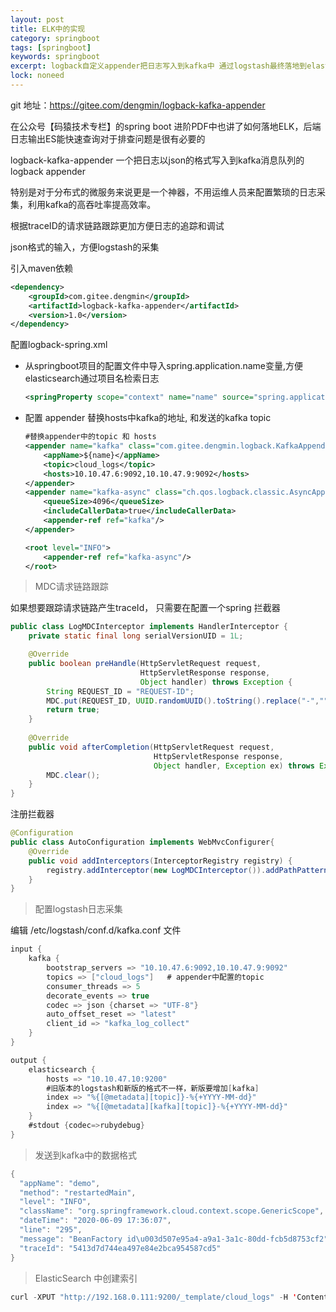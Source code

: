 ```yaml
---
layout: post
title: ELK中的实现
category: springboot
tags: [springboot]
keywords: springboot
excerpt: logback自定义appender把日志写入到kafka中 通过logstash最终落地到elasticsearch中,简单易用 只需引入pom依赖，无代码侵入
lock: noneed
---
```


git 地址：https://gitee.com/dengmin/logback-kafka-appender

在公众号【码猿技术专栏】的spring boot 进阶PDF中也讲了如何落地ELK，后端日志输出ES能快速查询对于排查问题是很有必要的

logback-kafka-appender 一个把日志以json的格式写入到kafka消息队列的logback appender

特别是对于分布式的微服务来说更是一个神器，不用运维人员来配置繁琐的日志采集，利用kafka的高吞吐率提高效率。

根据traceID的请求链路跟踪更加方便日志的追踪和调试

json格式的输入，方便logstash的采集

引入maven依赖

```xml
<dependency>
    <groupId>com.gitee.dengmin</groupId>
    <artifactId>logback-kafka-appender</artifactId>
    <version>1.0</version>
</dependency>
```

配置logback-spring.xml

- 从springboot项目的配置文件中导入spring.application.name变量,方便elasticsearch通过项目名检索日志

  ```xml
  <springProperty scope="context" name="name" source="spring.application.name"/>
  ```

- 配置 appender 替换hosts中kafka的地址, 和发送的kafka topic

  ```xml
  #替换appender中的topic 和 hosts
  <appender name="kafka" class="com.gitee.dengmin.logback.KafkaAppender">
      <appName>${name}</appName>
      <topic>cloud_logs</topic>
      <hosts>10.10.47.6:9092,10.10.47.9:9092</hosts>
  </appender>
  <appender name="kafka-async" class="ch.qos.logback.classic.AsyncAppender">
      <queueSize>4096</queueSize>
      <includeCallerData>true</includeCallerData>
      <appender-ref ref="kafka"/>
  </appender>
  
  <root level="INFO">
      <appender-ref ref="kafka-async"/>
  </root>
  ```

> MDC请求链路跟踪

如果想要跟踪请求链路产生traceId， 只需要在配置一个spring 拦截器

```java
public class LogMDCInterceptor implements HandlerInterceptor {
    private static final long serialVersionUID = 1L;

    @Override
    public boolean preHandle(HttpServletRequest request,
                             HttpServletResponse response,
                             Object handler) throws Exception {
        String REQUEST_ID = "REQUEST-ID";
        MDC.put(REQUEST_ID, UUID.randomUUID().toString().replace("-",""));
        return true;
    }
    
    @Override
    public void afterCompletion(HttpServletRequest request,
                                HttpServletResponse response,
                                Object handler, Exception ex) throws Exception {
        MDC.clear();
    }
}
```

注册拦截器

```java
@Configuration
public class AutoConfiguration implements WebMvcConfigurer{
    @Override
    public void addInterceptors(InterceptorRegistry registry) {
        registry.addInterceptor(new LogMDCInterceptor()).addPathPatterns("/**");
    }
}
```

> 配置logstash日志采集

编辑 /etc/logstash/conf.d/kafka.conf 文件

```java
input {
    kafka {
        bootstrap_servers => "10.10.47.6:9092,10.10.47.9:9092"
        topics => ["cloud_logs"]   # appender中配置的topic
        consumer_threads => 5
        decorate_events => true
        codec => json {charset => "UTF-8"}
        auto_offset_reset => "latest"
        client_id => "kafka_log_collect"
    }
}

output {
    elasticsearch {
        hosts => "10.10.47.10:9200"
        #旧版本的logstash和新版的格式不一样，新版要增加[kafka]
        index => "%{[@metadata][topic]}-%{+YYYY-MM-dd}"
        index => "%{[@metadata][kafka][topic]}-%{+YYYY-MM-dd}"
    }
    #stdout {codec=>rubydebug}
}
```

> 发送到kafka中的数据格式

```java
{
  "appName": "demo",
  "method": "restartedMain",
  "level": "INFO",
  "className": "org.springframework.cloud.context.scope.GenericScope",
  "dateTime": "2020-06-09 17:36:07",
  "line": "295",
  "message": "BeanFactory id\u003d507e95a4-a9a1-3a1c-80dd-fcb5d8753cf2",
  "traceId": "5413d7d744ea497e84e2bca954587cd5"
}
```

> ElasticSearch 中创建索引

```java
curl -XPUT "http://192.168.0.111:9200/_template/cloud_logs" -H 'Content-Type: application/json' -d'{  "index_patterns": [    "cloud_logs*"  ],  "mappings": {    "properties": {        "line": {          "type": "long"        },        "@timestamp": {          "type": "date"        },        "dateTime": {          "type": "text"        },        "appName": {          "type": "text"        },        "message": {          "type": "text",          "analyzer": "ik_max_word",          "search_analyzer": "ik_max_word"        },        "className": {          "type": "text"        },        "level": {          "type": "text"        },        "method": {          "type": "text"        },        "traceId": {          "type": "text"        },        "timestamp": {           "type": "long"        }      }  },  "aliases": {}}'
```